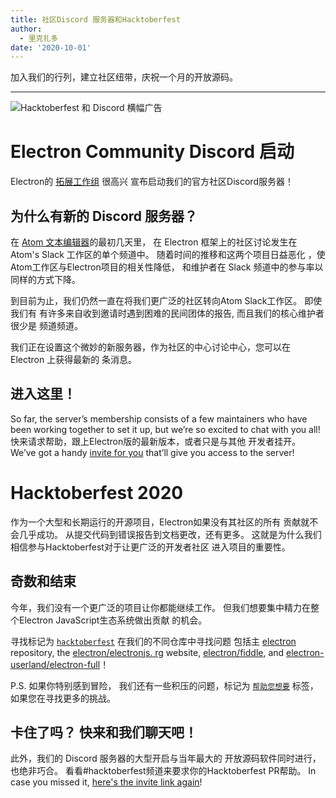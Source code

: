 ```yaml
---
title: 社区Discord 服务器和Hacktoberfest
author:
  - 里克扎多
date: '2020-10-01'
---
```


加入我们的行列，建立社区纽带，庆祝一个月的开放源码。

---

![Hacktoberfest 和 Discord 横幅广告](https://user-images.githubusercontent.com/16010076/94834005-add7b380-03c4-11eb-8dfc-af5e3972fa53.png)


# Electron Community Discord 启动
Electron的 [拓展工作组](https://github.com/electron/governance/tree/master/wg-outreach) 很高兴 宣布启动我们的官方社区Discord服务器！

## 为什么有新的 Discord 服务器？
在 [Atom 文本编辑器](https://atom.io/)的最初几天里， 在 Electron 框架上的社区讨论发生在Atom's Slack 工作区的单个频道中。 随着时间的推移和这两个项目日益恶化 ，使Atom工作区与Electron项目的相关性降低， 和维护者在 Slack 频道中的参与率以同样的方式下降。

到目前为止，我们仍然一直在将我们更广泛的社区转向Atom Slack工作区。 即使我们有 有许多来自收到邀请时遇到困难的民间团体的报告, 而且我们的核心维护者很少是 频道频道。

我们正在设置这个微妙的新服务器，作为社区的中心讨论中心，您可以在 Electron 上获得最新的 条消息。

## 进入这里！
So far, the server’s membership consists of a few maintainers who have been working together to set it up, but we’re so excited to chat with you all! 快来请求帮助，跟上Electron版的最新版本，或者只是与其他 开发者挂开。 We’ve got a handy [invite for you](https://discord.gg/H6uTh7m) that’ll give you access to the server!

# Hacktoberfest 2020
作为一个大型和长期运行的开源项目，Electron如果没有其社区的所有 贡献就不会几乎成功。 从提交代码到错误报告到文档更改，还有更多。 这就是为什么我们相信参与Hacktoberfest对于让更广泛的开发者社区 进入项目的重要性。

## 奇数和结束
今年，我们没有一个更广泛的项目让你都能继续工作。 但我们想要集中精力在整个Electron JavaScript生态系统做出贡献 的机会。

寻找标记为 [`hacktoberfest`](https://github.com/search?q=is%3Aissue+is%3Aopen+label%3Ahacktoberfest+org%3Aelectron+org%3Aelectron-userland) 在我们的不同仓库中寻找问题 包括主 [electron](https://github.com/electron/electron/issues?q=is%3Aopen+is%3Aissue+label%3A%22hacktoberfest%22+) repository, the [electron/electronjs. rg](https://github.com/electron/electronjs.org/issues?q=is%3Aopen+is%3Aissue+label%3A%22hacktoberfest%22+) website, [electron/fiddle](https://github.com/electron/fiddle/issues?q=is%3Aopen+is%3Aissue+label%3A%22hacktoberfest%22+), and [electron-userland/electron-full](https://github.com/electron-userland/electron-forge/issues?q=is%3Aopen+is%3Aissue+label%3A%22hacktoberfest%22+)！

P.S. 如果你特别感到冒险， 我们还有一些积压的问题，标记为 [`帮助您想要`](https://github.com/search?q=is%3Aissue+is%3Aopen+label%3A%22help+wanted%22+org%3Aelectron+org%3Aelectron-userland) 标签，如果您在寻找更多的挑战。

## 卡住了吗？ 快来和我们聊天吧！
此外，我们的 Discord 服务器的大型开启与当年最大的 开放源码软件同时进行，也绝非巧合。 看看#hacktoberfest频道来要求你的Hacktoberfest PR帮助。 In case you missed it, [here's the invite link again](https://discord.gg/H6uTh7m)!
